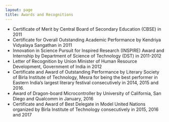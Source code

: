 ```yaml
---
layout: page
title: Awards and Recognitions
---
```



* Certificate of Merit by Central Board of Secondary Education (CBSE) in 2011
* Certificate for Overall Outstanding Academic Performance by Kendriya Vidyalaya Sangathan in 2011
* Innovation in Science Pursuit for Inspired Research (INSPIRE) Award and Internship by Department of Science of
Technology (DST) in 2011-2012
* Letter of Recognition by Union Minister of Human Resource Development, Government of India in 2012
* Certificate and Award of Outstanding Performance by Literary Society of Birla Institute of Technology, Mesra for being the
best performer in Eastern India’s largest literary festival consecutively in 2014, 2015 and 2016.
* Award of Dragon-board Microcontroller by University of California, San Diego and Qualcomm in January, 2016
* Certificate and Award of Best Delegate in Model United Nations organized by Birla Institute of Technology consecutively
in 2015, 2016 and 2017

